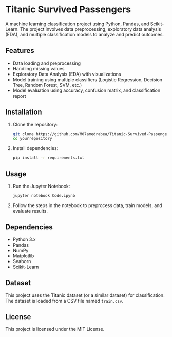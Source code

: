 # Titanic Survived Passengers

A machine learning classification project using Python, Pandas, and Scikit-Learn. The project involves data preprocessing, exploratory data analysis (EDA), and multiple classification models to analyze and predict outcomes.

## Features

- Data loading and preprocessing
- Handling missing values
- Exploratory Data Analysis (EDA) with visualizations
- Model training using multiple classifiers (Logistic Regression, Decision Tree, Random Forest, SVM, etc.)
- Model evaluation using accuracy, confusion matrix, and classification report

## Installation

1. Clone the repository:
   ```sh
   git clone https://github.com/M07amedrabea/Titanic-Survived-Passengers.git
   cd yourrepository
   ```
2. Install dependencies:
   ```sh
   pip install -r requirements.txt
   ```

## Usage

1. Run the Jupyter Notebook:
   ```sh
   jupyter notebook Code.ipynb
   ```
2. Follow the steps in the notebook to preprocess data, train models, and evaluate results.

## Dependencies

- Python 3.x
- Pandas
- NumPy
- Matplotlib
- Seaborn
- Scikit-Learn

## Dataset

This project uses the Titanic dataset (or a similar dataset) for classification. The dataset is loaded from a CSV file named `train.csv`.

## License

This project is licensed under the MIT License.
